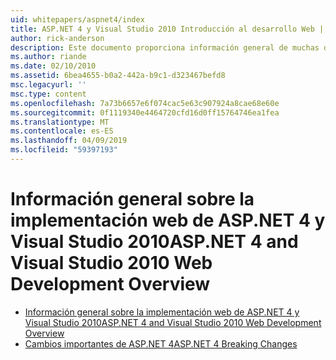 ```yaml
---
uid: whitepapers/aspnet4/index
title: ASP.NET 4 y Visual Studio 2010 Introducción al desarrollo Web | Microsoft Docs
author: rick-anderson
description: Este documento proporciona información general de muchas de las nuevas características para ASP.NET que se incluyen en.NET Framework 4 y en Visual Studio 2010.
ms.author: riande
ms.date: 02/10/2010
ms.assetid: 6bea4655-b0a2-442a-b9c1-d323467befd8
msc.legacyurl: ''
msc.type: content
ms.openlocfilehash: 7a73b6657e6f074cac5e63c907924a8cae68e60e
ms.sourcegitcommit: 0f1119340e4464720cfd16d0ff15764746ea1fea
ms.translationtype: MT
ms.contentlocale: es-ES
ms.lasthandoff: 04/09/2019
ms.locfileid: "59397193"
---
```

# <a name="aspnet-4-and-visual-studio-2010-web-development-overview"></a><span data-ttu-id="76b61-103">Información general sobre la implementación web de ASP.NET 4 y Visual Studio 2010</span><span class="sxs-lookup"><span data-stu-id="76b61-103">ASP.NET 4 and Visual Studio 2010 Web Development Overview</span></span>

- [<span data-ttu-id="76b61-104">Información general sobre la implementación web de ASP.NET 4 y Visual Studio 2010</span><span class="sxs-lookup"><span data-stu-id="76b61-104">ASP.NET 4 and Visual Studio 2010 Web Development Overview</span></span>](overview.md)
- [<span data-ttu-id="76b61-105">Cambios importantes de ASP.NET 4</span><span class="sxs-lookup"><span data-stu-id="76b61-105">ASP.NET 4 Breaking Changes</span></span>](breaking-changes.md)
